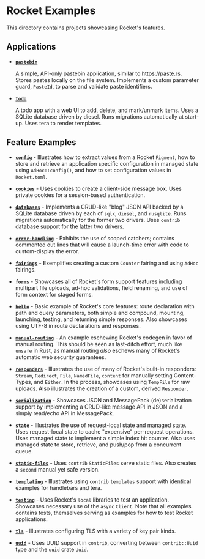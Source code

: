 # Rocket Examples

This directory contains projects showcasing Rocket's features.

## Applications

  * **[`pastebin`](./pastebin)**

    A simple, API-only pastebin application, similar to https://paste.rs. Stores
    pastes locally on the file system. Implements a custom parameter guard,
    `PasteId`, to parse and validate paste identifiers.

  * **[`todo`](./todo)**

    A todo app with a web UI to add, delete, and mark/unmark items. Uses a
    SQLite database driven by diesel. Runs migrations automatically at start-up.
    Uses tera to render templates.

## Feature Examples

  * **[`config`](./config)** - Illustrates how to extract values from a Rocket
    `Figment`, how to store and retrieve an application specific configuration
    in managed state using `AdHoc::config()`, and how to set configuration
    values in `Rocket.toml`.

  * **[`cookies`](./cookies)** - Uses cookies to create a client-side message
    box. Uses private cookies for a session-based authentication.

  * **[`databases`](./databases)** - Implements a CRUD-like "blog" JSON API
    backed by a SQLite database driven by each of `sqlx`, `diesel`, and
    `rusqlite`. Runs migrations automatically for the former two drivers. Uses
    `contrib` database support for the latter two drivers.

  * **[`error-handling`](./error-handling)** - Exhibits the use of scoped
    catchers; contains commented out lines that will cause a launch-time error
    with code to custom-display the error.

  * **[`fairings`](./fairings)** - Exemplifies creating a custom `Counter`
    fairing and using `AdHoc` fairings.

  * **[`forms`](./forms)** - Showcases all of Rocket's form support features
    including multipart file uploads, ad-hoc validations, field renaming, and
    use of form context for staged forms.

  * **[`hello`](./hello)** - Basic example of Rocket's core features: route
    declaration with path and query parameters, both simple and compound,
    mounting, launching, testing, and returning simple responses. Also showcases
    using UTF-8 in route declarations and responses.

  * **[`manual-routing`](./manual-routing)** - An example eschewing Rocket's
    codegen in favor of manual routing. This should be seen as last-ditch
    effort, much like `unsafe` in Rust, as manual routing _also_ eschews many of
    Rocket's automatic web security guarantees.

  * **[`responders`](./responders)** - Illustrates the use of many of Rocket's
    built-in responders: `Stream`, `Redirect`, `File`, `NamedFile`, `content`
    for manually setting Content-Types, and `Either`. In the process, showcases
    using `TempFile` for raw uploads. Also illustrates the creation of a custom,
    derived `Responder`.

  * **[`serialization`](./serialization)** - Showcases JSON and MessagePack
    (de)serialization support by implementing a CRUD-like message API in JSON
    and a simply read/echo API in MessagePack.

  * **[`state`](./state)** - Illustrates the use of request-local state and
    managed state. Uses request-local state to cache "expensive" per-request
    operations. Uses managed state to implement a simple index hit counter. Also
    uses managed state to store, retrieve, and push/pop from a concurrent queue.

  * **[`static-files`](./static-files)** - Uses `contrib` `StaticFiles` serve
    static files. Also creates a `second` manual yet safe version.

  * **[`templating`](./templating)** - Illustrates using `contrib` `templates`
    support with identical examples for handlebars and tera.

  * **[`testing`](./testing)** - Uses Rocket's `local` libraries to test an
    application. Showcases necessary use of the `async` `Client`. Note that all
    examples contains tests, themselves serving as examples for how to test
    Rocket applications.

  * **[`tls`](./tls)** - Illustrates configuring TLS with a variety of key pair
    kinds.

  * **[`uuid`](./uuid)** - Uses UUID support in `contrib`, converting between
    `contrib::Uuid` type and the `uuid` crate `Uuid`.
